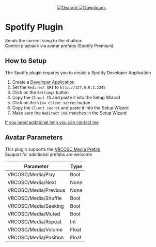 <div align="center">
  <a href="https://discord.shaybox.com">
    <img alt="Discord" src="https://img.shields.io/discord/824865729445888041?color=404eed&label=Discord&logo=Discord&logoColor=FFFFFF">
  </a>
  <a href="https://github.com/shaybox/vrc-osc/releases/latest">
    <img alt="Downloads" src="https://img.shields.io/github/downloads/shaybox/vrc-osc/total?color=3fb950&label=Downloads&logo=github&logoColor=FFFFFF">
  </a>
</div>

# Spotify Plugin

Sends the current song to the chatbox  
Control playback via avatar prefabs (Spotify Premium)

## How to Setup

The Spotify plugin requires you to create a Spotify Developer Application

1. Create a [Developer Application](https://developer.spotify.com/dashboard)
2. Set the `Redirect URI` to `http://127.0.0.1:2345`
3. Click on the `Settings` button
4. Copy the `Client ID` and paste it into the Setup Wizard
5. Click on the `View client secret` button
6. Copy the `Client secret` and paste it into the Setup Wizard
7. Make sure the `Redirect URI` matches in the Setup Wizard

[If you need additional help you can contact me](https://shaybox.com)

## Avatar Parameters

This plugin supports the [VRCOSC Media Prefab]  
Support for additional prefabs are welcome

| Parameter             | Type  |
|-----------------------|-------|
| VRCOSC/Media/Play     | Bool  |
| VRCOSC/Media/Next     | None  |
| VRCOSC/Media/Previous | None  |
| VRCOSC/Media/Shuffle  | Bool  |
| VRCOSC/Media/Seeking  | Bool  |
| VRCOSC/Media/Muted    | Bool  |
| VRCOSC/Media/Repeat   | Int   |
| VRCOSC/Media/Volume   | Float |
| VRCOSC/Media/Position | Float |

[VRCOSC Media Prefab]: https://github.com/VolcanicArts/VRCOSC/releases/latest

